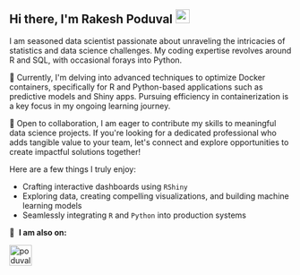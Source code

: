 ## Hi there, I'm Rakesh Poduval <img src="https://media.giphy.com/media/hvRJCLFzcasrR4ia7z/giphy.gif" width="25">

I am seasoned data scientist passionate about unraveling the intricacies of statistics and data science challenges. My coding expertise revolves around R and SQL, with occasional forays into Python.

🌱 Currently, I'm delving into advanced techniques to optimize Docker containers, specifically for R and Python-based applications such as predictive models and Shiny apps. Pursuing efficiency in containerization is a key focus in my ongoing learning journey.

💞️ Open to collaboration, I am eager to contribute my skills to meaningful data science projects. If you're looking for a dedicated professional who adds tangible value to your team, let's connect and explore opportunities to create impactful solutions together!

Here are a few things I truly enjoy:
* Crafting interactive dashboards using `RShiny`
* Exploring data, creating compelling visualizations, and building machine learning models
* Seamlessly integrating `R` and `Python` into production systems

🔗 &nbsp;**I am also on:**
<p align="left">
<a href="https://www.linkedin.com/in/poduvalrakesh/" target="blank"><img align="center" src="https://raw.githubusercontent.com/rahuldkjain/github-profile-readme-generator/master/src/images/icons/Social/linked-in-alt.svg" alt="poduvalrakesh" height="37" width="40" /></a>
<!---
Poduval/Poduval is a ✨ special ✨ repository because its `README.md` (this file) appears on your GitHub profile.
You can click the Preview link to take a look at your changes.
--->
